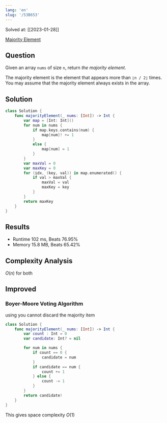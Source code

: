 ```yaml
---
lang: 'en'
slug: '/53B653'
---
```


Solved at: [[2023-01-28]]

[Majority Element](https://leetcode.com/problems/majority-element)

## Question

Given an array `nums` of size `n`, return _the majority element_.

The majority element is the element that appears more than `⌊n / 2⌋` times. You may assume that the majority element always exists in the array.

## Solution

```swift
class Solution {
    func majorityElement(_ nums: [Int]) -> Int {
        var map = [Int: Int]()
        for num in nums {
            if map.keys.contains(num) {
                map[num]! += 1
            }
            else {
                map[num] = 1
            }
        }
        var maxVal = 0
        var maxKey = 0
        for (idx, (key, val)) in map.enumerated() {
            if val > maxVal {
                maxVal = val
                maxKey = key
            }
        }
        return maxKey
    }
}
```

## Results

- Runtime 102 ms, Beats 76.95%
- Memory 15.8 MB, Beats 65.42%

## Complexity Analysis

$O(n)$ for both

## Improved

### Boyer-Moore Voting Algorithm

using you cannot discard the majority item

```swift
class Solution {
    func majorityElement(_ nums: [Int]) -> Int {
        var count : Int = 0
        var candidate: Int? = nil

        for num in nums {
            if count == 0 {
                candidate = num
            }
            if candidate == num {
                count += 1
            } else {
                count -= 1
            }
        }
        return candidate!
    }
}
```

This gives space complexity $O(1)$
